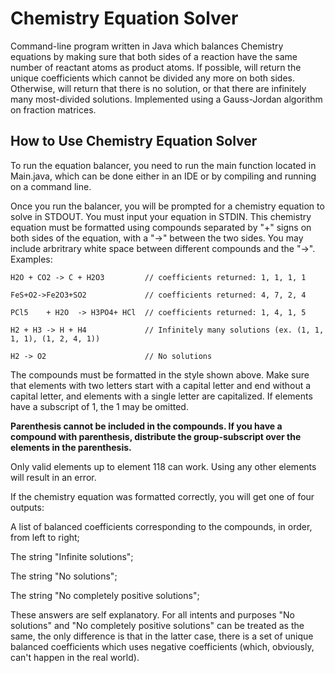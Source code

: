 # Chemistry Equation Solver

Command-line program written in Java which balances Chemistry equations by making sure that both sides of a reaction have the same number of reactant atoms as product atoms. If possible, will return the unique coefficients which cannot be divided any more on both sides. Otherwise, will return that there is no solution, or that there are infinitely many most-divided solutions. Implemented using a Gauss-Jordan algorithm on fraction matrices.

## How to Use Chemistry Equation Solver

To run the equation balancer, you need to run the main function located in Main.java, which can be done either in an IDE or by compiling and running on a command line.

Once you run the balancer, you will be prompted for a chemistry equation to solve in STDOUT. You must input your equation in STDIN. This chemistry equation must be formatted using compounds separated by "+" signs on both sides of the equation, with a "->" between the two sides. You may include arbritrary white space between different compounds and the "->". Examples:

```
H2O + CO2 -> C + H2O3         // coefficients returned: 1, 1, 1, 1

FeS+O2->Fe2O3+SO2             // coefficients returned: 4, 7, 2, 4

PCl5    + H2O  -> H3PO4+ HCl  // coefficients returned: 1, 4, 1, 5

H2 + H3 -> H + H4             // Infinitely many solutions (ex. (1, 1, 1, 1), (1, 2, 4, 1))

H2 -> O2                      // No solutions
```

The compounds must be formatted in the style shown above. Make sure that elements with two letters start with a capital letter and end without a capital letter, and elements with a single letter are capitalized. If elements have a subscript of 1, the 1 may be omitted.

**Parenthesis cannot be included in the compounds. If you have a compound with parenthesis, distribute the group-subscript over the elements in the parenthesis.**

Only valid elements up to element 118 can work. Using any other elements will result in an error.

If the chemistry equation was formatted correctly, you will get one of four outputs: 

  A list of balanced coefficients corresponding to the compounds, in order, from left to right;

  The string "Infinite solutions";

  The string "No solutions";

  The string "No completely positive solutions";

These answers are self explanatory. For all intents and purposes "No solutions" and "No completely positive solutions" can be treated as the same, the only difference is that in the latter case, there is a set of unique balanced coefficients which uses negative coefficients (which, obviously, can't happen in the real world).
